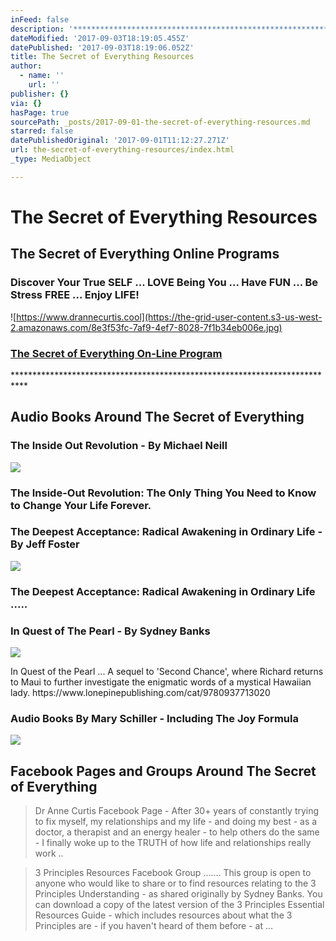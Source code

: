 ```yaml
---
inFeed: false
description: '***************************************************************************'
dateModified: '2017-09-03T18:19:05.455Z'
datePublished: '2017-09-03T18:19:06.052Z'
title: The Secret of Everything Resources
author:
  - name: ''
    url: ''
publisher: {}
via: {}
hasPage: true
sourcePath: _posts/2017-09-01-the-secret-of-everything-resources.md
starred: false
datePublishedOriginal: '2017-09-01T11:12:27.271Z'
url: the-secret-of-everything-resources/index.html
_type: MediaObject

---
```

# The Secret of Everything Resources

## The Secret of Everything Online Programs

### Discover Your True SELF ... LOVE Being You ... Have FUN ... Be Stress FREE ... Enjoy LIFE!
![https://www.drannecurtis.cool](https://the-grid-user-content.s3-us-west-2.amazonaws.com/8e3f53fc-7af9-4ef7-8028-7f1b34eb006e.jpg)

### [The Secret of Everything On-Line Program][0]

\*\*\*\*\*\*\*\*\*\*\*\*\*\*\*\*\*\*\*\*\*\*\*\*\*\*\*\*\*\*\*\*\*\*\*\*\*\*\*\*\*\*\*\*\*\*\*\*\*\*\*\*\*\*\*\*\*\*\*\*\*\*\*\*\*\*\*\*\*\*\*\*\*\*\*

## Audio Books Around The Secret of Everything

### The Inside Out Revolution - By Michael Neill
![](https://the-grid-user-content.s3-us-west-2.amazonaws.com/d7bad204-82d5-4150-b2e0-4c5d93c66657.jpg)

### The Inside-Out Revolution: The Only Thing You Need to Know to Change Your Life Forever.

### The Deepest Acceptance: Radical Awakening in Ordinary Life - By Jeff Foster
![](https://the-grid-user-content.s3-us-west-2.amazonaws.com/4cf8b779-9223-419f-9365-08c91c678e14.jpg)

### The Deepest Acceptance: Radical Awakening in Ordinary Life .....

### In Quest of The Pearl - By Sydney Banks

<article style=""><img src="https://s3-us-west-2.amazonaws.com/the-grid-img/p/44fa8e7394ae8709c5dd47627ec2a8e7f7bf1d6c.php" /><p>In Quest of the Pearl ...  A sequel to 'Second Chance', where Richard returns to Maui to further investigate the enigmatic words of a mystical Hawaiian lady. https://www.lonepinepublishing.com/cat/9780937713020</p></article>

### Audio Books By Mary Schiller - Including The Joy Formula
![](https://the-grid-user-content.s3-us-west-2.amazonaws.com/ac707a8c-0196-4e10-ae0c-094ef2eb8f72.jpg)

## Facebook Pages and Groups Around The Secret of Everything

> Dr Anne Curtis Facebook Page - After 30+ years of constantly trying to fix myself, my relationships and my life - and doing my best - as a doctor, a therapist and an energy healer - to help others do the same - I finally woke up to the TRUTH of how life and relationships really work ..

> 3 Principles Resources Facebook Group ....... This group is open to anyone who would like to share or to find resources relating to the 3 Principles Understanding - as shared originally by Sydney Banks. You can download a copy of the latest version of the 3 Principles Essential Resources Guide - which includes resources about what the 3 Principles are - if you haven't heard of them before - at ...



[0]: https://www.drannecurtis.cool/
